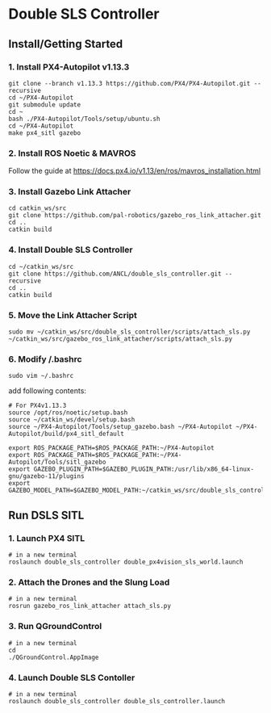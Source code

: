 # Double SLS Controller

## Install/Getting Started  
### 1. Install PX4-Autopilot v1.13.3  
```
git clone --branch v1.13.3 https://github.com/PX4/PX4-Autopilot.git --recursive
cd ~/PX4-Autopilot
git submodule update
cd ~
bash ./PX4-Autopilot/Tools/setup/ubuntu.sh
cd ~/PX4-Autopilot
make px4_sitl gazebo
```
### 2. Install ROS Noetic & MAVROS  
Follow the guide at https://docs.px4.io/v1.13/en/ros/mavros_installation.html  
### 3. Install Gazebo Link Attacher  
```
cd catkin_ws/src  
git clone https://github.com/pal-robotics/gazebo_ros_link_attacher.git  
cd ..
catkin build
```
### 4. Install Double SLS Controller
```
cd ~/catkin_ws/src
git clone https://github.com/ANCL/double_sls_controller.git --recursive
cd ..
catkin build
```
### 5. Move the Link Attacher Script
```
sudo mv ~/catkin_ws/src/double_sls_controller/scripts/attach_sls.py ~/catkin_ws/src/gazebo_ros_link_attacher/scripts/attach_sls.py
```   
### 6. Modify /.bashrc
```
sudo vim ~/.bashrc
```  
add following contents:
```
# For PX4v1.13.3
source /opt/ros/noetic/setup.bash
source ~/catkin_ws/devel/setup.bash
source ~/PX4-Autopilot/Tools/setup_gazebo.bash ~/PX4-Autopilot ~/PX4-Autopilot/build/px4_sitl_default

export ROS_PACKAGE_PATH=$ROS_PACKAGE_PATH:~/PX4-Autopilot
export ROS_PACKAGE_PATH=$ROS_PACKAGE_PATH:~/PX4-Autopilot/Tools/sitl_gazebo
export GAZEBO_PLUGIN_PATH=$GAZEBO_PLUGIN_PATH:/usr/lib/x86_64-linux-gnu/gazebo-11/plugins
export GAZEBO_MODEL_PATH=$GAZEBO_MODEL_PATH:~/catkin_ws/src/double_sls_controller/models
```
## Run DSLS SITL
### 1. Launch PX4 SITL
```
# in a new terminal
roslaunch double_sls_controller double_px4vision_sls_world.launch
```  
### 2. Attach the Drones and the Slung Load
```
# in a new terminal
rosrun gazebo_ros_link_attacher attach_sls.py
```
### 3. Run QGroundControl
```
# in a new terminal
cd
./QGroundControl.AppImage
```
### 4. Launch Double SLS Contoller
```
# in a new terminal
roslaunch double_sls_controller double_sls_controller.launch
```
